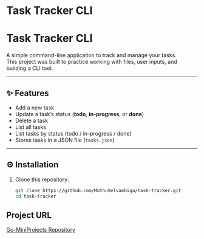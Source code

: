 # Task Tracker CLI 
# Task Tracker CLI

A simple command-line application to track and manage your tasks.  
This project was built to practice working with files, user inputs, and building a CLI tool.

---

## ✨ Features
- Add a new task
- Update a task’s status (**todo**, **in-progress**, or **done**)
- Delete a task
- List all tasks
- List tasks by status (todo / in-progress / done)
- Stores tasks in a JSON file (`tasks.json`)

---

## ⚙️ Installation

1. Clone this repository:
   ```bash
   git clone https://github.com/MuthuSelvambiga/task-tracker.git
   cd task-tracker
   
## Project URL
[Go-MiniProjects Repository](https://github.com/MuthuSelvambiga/Go-MiniProjects)
